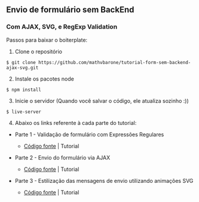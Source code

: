 ## Envio de formulário sem BackEnd

### Com AJAX, SVG, e RegExp Validation
Passos para baixar o boiterplate:

1. Clone o repositório

```
$ git clone https://github.com/mathvbarone/tutorial-form-sem-backend-ajax-svg.git
```

2. Instale os pacotes node

```
$ npm install
```

3. Inicie o servidor (Quando você salvar o código, ele atualiza sozinho :))

```
$ live-server
```

4. Abaixo os links referente à cada parte do tutorial:

- Parte 1 - Validação de formulário com Expressões Regulares
  - [Código fonte](http://matheusbarone.com/tutorial-form-sem-backend-ajax-svg/parte-1/) | Tutorial
  
- Parte 2 - Envio do formulário via AJAX
  - [Código fonte](http://matheusbarone.com/tutorial-form-sem-backend-ajax-svg/parte-2/) | Tutorial
  
- Parte 3 - Estilização das mensagens de envio utilizando animações SVG
  - [Código fonte](http://matheusbarone.com/tutorial-form-sem-backend-ajax-svg/parte-3/) | Tutorial
